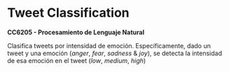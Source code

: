 # Tweet Classification
**CC6205 - Procesamiento de Lenguaje Natural**

Clasifica tweets por intensidad de emoción. Específicamente, dado un tweet y una emoción (*anger*, *fear*, *sadness* & *joy*), se detecta la intensidad de esa emoción en el tweet (*low*, *medium*, *high*)
